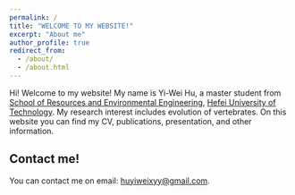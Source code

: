 ```yaml
---
permalink: /
title: "WELCOME TO MY WEBSITE!"
excerpt: "About me"
author_profile: true
redirect_from: 
  - /about/
  - /about.html
---
```


Hi! Welcome to my website! My name is Yi-Wei Hu, a master student from [School of Resources and Environmental Engineering](https://geoscience.hfut.edu.cn/), [Hefei University of Technology](https://www.hfut.edu.cn/). My research interest includes evolution of vertebrates. 
On this website you can find my CV, publications, presentation, and other information. 



Contact me!
------
You can contact me on email: huyiweixyy@gmail.com.
